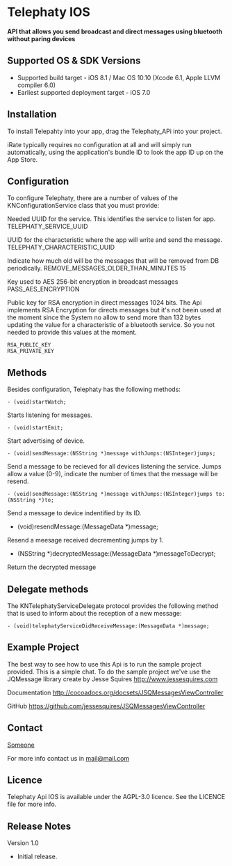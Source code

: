 Telephaty IOS
===============

**API that allows you send broadcast and direct messages using bluetooth without paring devices**


Supported OS & SDK Versions
-----------------------------

* Supported build target - iOS 8.1 / Mac OS 10.10 (Xcode 6.1, Apple LLVM compiler 6.0)
* Earliest supported deployment target - iOS 7.0


Installation
--------------

To install Telepahty into your app, drag the Telephaty_APi into your project.

iRate typically requires no configuration at all and will simply run automatically, using the application's bundle ID to look the app ID up on the App Store.


Configuration
--------------

To configure Telephaty, there are a number of values of the KNConfigurationService class that you must provide:
	
Needed UUID for the service. This identifies the service to listen for app.	
	TELEPHATY_SERVICE_UUID   

UUID for the characteristic where the app will write and send the message.
	TELEPHATY_CHARACTERISTIC_UUID  

Indicate how much old will be the messages that will be removed from DB periodically.
	REMOVE_MESSAGES_OLDER_THAN_MINUTES  15

Key used to AES 256-bit encryption in broadcast messages
	PASS_AES_ENCRYPTION

Public key for RSA encryption in direct messages 1024 bits. The Api implements RSA Encryption for directs messages but it's not beein used at the moment
since the System no allow to send more than 132 bytes updating the value for a characteristic of a bluetooth service. So you not needed to provide 
this values at the moment.

	RSA_PUBLIC_KEY   
	RSA_PRIVATE_KEY
	

Methods
--------------

Besides configuration, Telephaty has the following methods:

	- (void)startWatch;

Starts listening for messages.

	- (void)startEmit;

Start advertising of device.

	- (void)sendMessage:(NSString *)message withJumps:(NSInteger)jumps;

Send a message to be recieved for all devices listening the service. Jumps allow a value (0-9), indicate the number of times that the
message will be resend.

	- (void)sendMessage:(NSString *)message withJumps:(NSInteger)jumps to:(NSString *)to;

Send a message to device indentified by its ID.


- (void)resendMessage:(MessageData *)message;

Resend a meesage received decrementing jumps by 1.


- (NSString *)decryptedMessage:(MessageData *)messageToDecrypt;

Return the decrypted message



Delegate methods
---------------

The KNTelephatyServiceDelegate protocol provides the following method that is used to inform about the reception of a new message:

    - (void)telephatyServiceDidReceiveMessage:(MessageData *)message;



Example Project
---------------

The best way to see how to use this Api is to run the sample project provided. This is a simple chat.
To do the sample project we've use the JQMessage library create by Jesse Squires http://www.jessesquires.com

Documentation
	http://cocoadocs.org/docsets/JSQMessagesViewController

GitHub
	https://github.com/jessesquires/JSQMessagesViewController


## Contact

[Someone](http://www.site.com)

For more info contact us in mail@mail.com

## Licence

Telephaty Api IOS is available under the AGPL-3.0 licence. See the LICENCE file for more info.


Release Notes
-----------------

Version 1.0

- Initial release.
